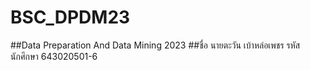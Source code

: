 # BSC_DPDM23
##Data Preparation And Data Mining 2023
##ชื่อ นายตะวัน เบ้าหล่อเพชร รหัสนักศึกษา 643020501-6
